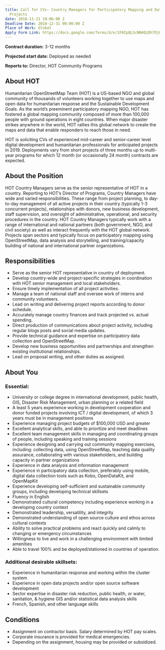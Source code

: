 ```yaml
---
title: Call for CVs- Country Managers for Participatory Mapping and Data Collection
  Projects
date: 2018-11-21 19:06:00 Z
Deadline Date: 2018-12-31 00:00:00 Z
Place of Work: Global
Apply Form Link: https://docs.google.com/forms/d/e/1FAIpQLScNN4QiDh7Oj0h_dmPeVAk0suGi2K3FMxOjbhYnpEm-WEtm7g/viewform
---
```


**Contract duration:** 3-12 months

**Projected start date:** Deployed as needed

**Reports to:** Director, HOT Community Programs

## About HOT
Humanitarian OpenStreetMap Team (HOT) is a US-based NGO and global community of thousands of volunteers working together to use maps and open data for humanitarian response and the Sustainable Development Goals. As the world’s preeminent participatory mapping NGO, HOT has fostered a global mapping community composed of more than 100,000 people with ground operations in eight countries. When major disaster strikes anywhere in the world, HOT rallies this global network to create the maps and data that enable responders to reach those in need.

HOT is soliciting CVs of experienced mid-career and senior-career level digital development and humanitarian professionals for anticipated projects in 2019. Deployments vary from short projects of three months up to multi-year programs for which 12 month (or occasionally 24 month) contracts are expected.
 
## About the Position
HOT Country Managers serve as the senior representative of HOT in a country. Reporting to HOT’s Director of Programs, Country Managers have wide and varied responsibilities. These range from project planning, to day-to-day management of all active projects in their country (typically 1-3 concurrent projects), relationships with donors, new business development, staff supervision, and oversight of administrative, operational, and security procedures in the country. HOT Country Managers typically work with a range of international and national partners (both government, NGO, and civil society) as well as interact frequently with the HOT global network. Projects span sectors and typically focus on participatory mapping using OpenStreetMap, data analysis and storytelling, and training/capacity building of national and international partner organizations.
 
## Responsibilities
* Serve as the senior HOT representative in country of deployment.
* Develop country-wide and project-specific strategies in coordination with HOT senior management and local stakeholders.
* Ensure timely implementation of all project activities.
* Manage a team of national staff and oversee work of interns and community volunteers.
* Lead on writing and delivering project reports according to donor schedule.
* Accurately manage country finances and track projected vs. actual spending.
* Direct production of communications about project activity, including regular blogs posts and social media updates.
* Provide technical guidance and expertise on participatory data collection and OpenStreetMap.
* Develop new business opportunities and partnerships and strengthen existing institutional relationships.
* Lead on proposal writing, and other duties as assigned.
## About You
### Essential:
* University or college degree in international development, public health, GIS, Disaster Risk Management, urban planning or a related field
* A least 5 years experience working in development cooperation and donor funded projects involving ICT / digital development, of which 3 years must be in management positions
* Experience managing project budgets of $100,000 USD and greater
* Excellent analytical skills, and able to prioritize and meet deadlines
* Excellent team management skills in managing and coordinating groups of people, including speaking and training sessions
* Experience designing and carrying out community mapping exercises, including: collecting data, using OpenStreetMap, teaching data quality assurance, collaborating with various stakeholders, and building capacity in partner organizations
* Experience in data analysis and information management
* Experience in participatory data collection, preferably using mobile, digital data collection tools such as Kobo, OpenDataKit, and OpenMapKit
* Experience developing self-sufficient and sustainable community groups, including developing technical skillsets
* Fluency in English
* Demonstrated cultural competency including experience working in a developing country context
* Demonstrated leadership, versatility, and integrity
* Demonstrated understanding of open source culture and ethos across cultural contexts
* Ability to solve practical problems and react quickly and calmly to changing or emergency circumstances
* Willingness to live and work in a challenging environment with limited amenities 
* Able to travel 100% and be deployed/stationed in countries of operation.


### Additional desirable skillsets:
* Experience in humanitarian response and working within the cluster system
* Experience in open data projects and/or open source software development
* Sector expertise in disaster risk reduction, public health, or water, sanitation, & hygiene
GIS and/or statistical data analysis skills
* French, Spanish, and other language skills

## Conditions
* Assignment on contractor basis. Salary determined by HOT pay scales.
* Corporate insurance is provided for medical emergencies.
* Depending on the assignment, housing may be provided or subsidized.

